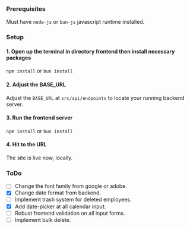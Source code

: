 ### Prerequisites

Must have `node-js` or `bun-js` javascript runtime installed.

### Setup

#### 1. Open up the terminal in directory frontend then install necessary packages

`npm install` or `bun install`

#### 2. Adjust the BASE_URL

Adjust the `BASE_URL` at `src/api/endpoints` to locate your running backend server.

#### 3. Run the frontend server

`npm install` or `bun install`

#### 4. Hit to the URL

The site is live now, locally.

### ToDo

- [ ] Change the font family from google or adobe.
- [x] Change date format from backend.
- [ ] Implement trash system for deleted employees.
- [x] Add date-picker at all calendar input.
- [ ] Robust frontend validation on all input forms.
- [ ] Implement bulk delete.
